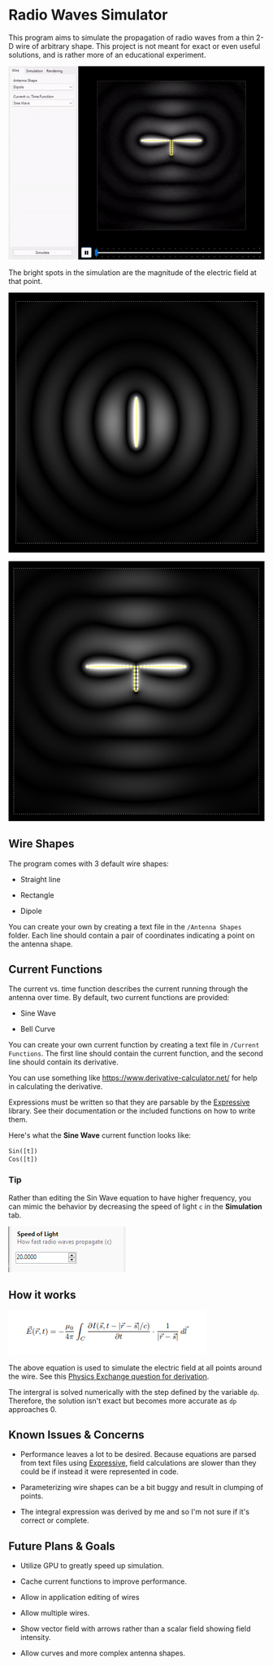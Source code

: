 # Radio Waves Simulator

This program aims to simulate the propagation of radio waves from a thin 2-D wire of arbitrary shape. This project is not meant for exact or even useful solutions, and is rather more of an educational experiment.

![Dipole Antenna Radiation](Images/animation.gif)

The bright spots in the simulation are the magnitude of the electric field at that point.

![Straight wire](Images/image1.png)

![Dipole](Images/image2.png)

## Wire Shapes

The program comes with 3 default wire shapes:

 - Straight line

 - Rectangle

 - Dipole

You can create your own by creating a text file in the `/Antenna Shapes` folder. Each line should contain a pair of coordinates indicating a point on the antenna shape.

## Current Functions

The current vs. time function describes the current running through the antenna over time. By default, two current functions are provided:

 - Sine Wave

 - Bell Curve

You can create your own current function by creating a text file in `/Current Functions`. The first line should contain the current function, and the second line should contain its derivative.

You can use something like https://www.derivative-calculator.net/ for help in calculating the derivative.

Expressions must be written so that they are parsable by the [Expressive](https://github.com/bijington/expressive) library. See their documentation or the included functions on how to write them.

Here's what the **Sine Wave** current function looks like:

```
Sin([t])
Cos([t])
```

### Tip

Rather than editing the Sin Wave equation to have higher frequency, you can mimic the behavior by decreasing the speed of light `c` in the **Simulation** tab.

![Screenshot](Images/image3.png)

## How it works

![Equation 1](Images/equation.png)

The above equation is used to simulate the electric field at all points around the wire. See this [Physics Exchange question for derivation](https://physics.stackexchange.com/questions/713477/is-my-derivation-of-the-electric-field-from-a-thin-wire-with-changing-current-co).

The intergral is solved numerically with the step defined by the variable `dp`. Therefore, the solution isn't exact but becomes more accurate as `dp` approaches 0.

## Known Issues & Concerns

- Performance leaves a lot to be desired. Because equations are parsed from text files using [Expressive](https://github.com/bijington/expressive), field calculations are slower than they could be if instead it were represented in code.

- Parameterizing wire shapes can be a bit buggy and result in clumping of points.

- The integral expression was derived by me and so I'm not sure if it's correct or complete. 

## Future Plans & Goals

- Utilize GPU to greatly speed up simulation.

- Cache current functions to improve performance.

- Allow in application editing of wires

- Allow multiple wires.

- Show vector field with arrows rather than a scalar field showing field intensity.

- Allow curves and more complex antenna shapes.